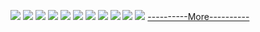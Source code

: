 [![](https://github-readme-stats.vercel.app/api/pin/?username=RapidAI&repo=RapidOCR&cache_seconds=86400&theme=transparent&description_lines_count=5)](https://github.com/RapidAI/RapidOCR) 
[![](https://github-readme-stats.vercel.app/api/pin/?username=RapidAI&repo=RapidASR&cache_seconds=86400&theme=transparent&description_lines_count=5)](https://github.com/RapidAI/RapidASR)
[![](https://github-readme-stats.vercel.app/api/pin/?username=RapidAI&repo=LabelConvert&cache_seconds=86400&theme=transparent&description_lines_count=5)](https://github.com/RapidAI/LabelConvert)
[![](https://github-readme-stats.vercel.app/api/pin/?username=RapidAI&repo=RapidLaTeXOCR&cache_seconds=86400&theme=transparent&description_lines_count=5)](https://github.com/RapidAI/RapidLaTeXOCR)
[![](https://github-readme-stats.vercel.app/api/pin/?username=RapidAI&repo=Knowledge-QA-LLM&cache_seconds=86400&theme=transparent&description_lines_count=5)](https://github.com/RapidAI/Knowledge-QA-LLM)
[![](https://github-readme-stats.vercel.app/api/pin/?username=RapidAI&repo=RapidStructure&cache_seconds=86400&theme=transparent&description_lines_count=5)](https://github.com/RapidAI/RapidStructure)
[![](https://github-readme-stats.vercel.app/api/pin/?username=RapidAI&repo=TableStructureRec&cache_seconds=86400&theme=transparent&description_lines_count=5)](https://github.com/RapidAI/TableStructureRec)
[![](https://github-readme-stats.vercel.app/api/pin/?username=RapidAI&repo=RapidOcrOnnx&cache_seconds=86400&theme=transparent&description_lines_count=5)](https://github.com/RapidAI/RapidOcrOnnx)
[![](https://github-readme-stats.vercel.app/api/pin/?username=RapidAI&repo=RapidOCRPDF&cache_seconds=86400&theme=transparent&description_lines_count=5)](https://github.com/RapidAI/RapidOCRPDF)
[![](https://github-readme-stats.vercel.app/api/pin/?username=RapidAI&repo=RapidOcrAndroidOnnx&cache_seconds=86400&theme=transparent&description_lines_count=5)](https://github.com/RapidAI/RapidOcrAndroidOnnx)
[![](https://github-readme-stats.vercel.app/api/pin/?username=RapidAI&repo=PaddleOCRModelConvert&cache_seconds=86400&theme=transparent&description_lines_count=5)](https://github.com/RapidAI/PaddleOCRModelConvert)
[----------More----------](https://github.com/orgs/RapidAI/repositories)
